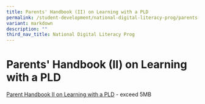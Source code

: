 ```yaml
---
title: Parents' Handbook (II) on Learning with a PLD
permalink: /student-development/national-digital-literacy-prog/parents-handbook-ii-on-learning-with-a-pld/
variant: markdown
description: ""
third_nav_title: National Digital Literacy Prog
---
```

# **Parents' Handbook (II) on Learning with a PLD**

[Parent Handbook II on Learning with a PLD](https://presbyterian.moe.edu.sg/qql/slot/u1269/2021/NDLP/Parent%20Handbook%20II%20on%20Learning%20with%20a%20Personal%20Learning%20Device%201.pdf) - exceed 5MB